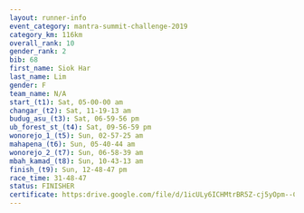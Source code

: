 ```yaml
---
layout: runner-info 
event_category: mantra-summit-challenge-2019 
category_km: 116km 
overall_rank: 10
gender_rank: 2
bib: 68
first_name: Siok Har
last_name: Lim
gender: F
team_name: N/A
start_(t1): Sat, 05-00-00 am
changar_(t2): Sat, 11-19-13 am
budug_asu_(t3): Sat, 06-59-56 pm
ub_forest_st_(t4): Sat, 09-56-59 pm
wonorejo_1_(t5): Sun, 02-57-25 am
mahapena_(t6): Sun, 05-40-44 am
wonorejo_2_(t7): Sun, 06-58-39 am
mbah_kamad_(t8): Sun, 10-43-13 am
finish_(t9): Sun, 12-48-47 pm
race_time: 31-48-47
status: FINISHER
certificate: https:drive.google.com/file/d/1icULy6ICHMtrBR5Z-cj5yOpm--CTPZ0f/view?usp=sharing
---
```

